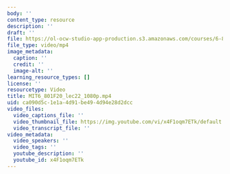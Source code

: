 ```yaml
---
body: ''
content_type: resource
description: ''
draft: ''
file: https://ol-ocw-studio-app-production.s3.amazonaws.com/courses/6-801-machine-vision-fall-2020/mit6_801f20_lec22_1080p_360p_16_9.mp4
file_type: video/mp4
image_metadata:
  caption: ''
  credit: ''
  image-alt: ''
learning_resource_types: []
license: ''
resourcetype: Video
title: MIT6_801F20_lec22_1080p.mp4
uid: ca090d5c-1e1a-4d91-be49-4d94e28d2dcc
video_files:
  video_captions_file: ''
  video_thumbnail_file: https://img.youtube.com/vi/x4F1oqm7ETk/default.jpg
  video_transcript_file: ''
video_metadata:
  video_speakers: ''
  video_tags: ''
  youtube_description: ''
  youtube_id: x4F1oqm7ETk
---
```

